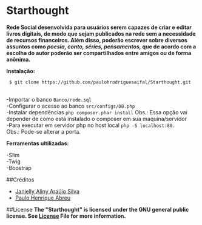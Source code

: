 # Starthought

<strong>
Rede Social desenvolvida para usuários serem capazes de criar e editar livros digitais, de modo que sejam publicados na rede sem a necessidade de recursos financeiros. Além disso, poderão escrever sobre diversos assuntos como <i> poesia, conto, séries, pensamentos, </i> que de acordo com a escolha do autor poderão ser compartilhados entre amigos ou de forma anônima.
</strong>



<p><b>Instalação:</b></p>

<pre>
<code> $ git clone https://github.com/paulohrodriguesaifal/Starthought.git 
</code>
</pre>
-Importar o banco
	<code>Banco/rede.sql</code></br>
-Configurar o acesso ao banco 
	<code>src/configs/DB.php</code></br>
-Instalar dependências 
	<code>php composer.phar install</code> Obs.: Essa opção vai depender de como está instalado o composer em sua maquina/servidor</br>
-Para executar em servidor php no host local 
	<code>php -S localhost:80. </code> Obs.: Pode-se alterar a porta.</br>


<p><b>Ferramentas ultilizadas:</b></p>
-Slim<br> 
-Twig<br>
-Boostrap<br>

##Créditos
<ul>
  <li><a href="https://github.com/alinyaraujos"> Janielly Aliny Araújo Silva</a></li>
  
  <li><a href="https://github.com/paulohrodriguesaifal">Paulo Henrique Abreu</a></li>
</ul>

##License
<strong>The "Starthought" is licensed under the GNU general public license. See <a href="https://github.com/paulohrodriguesaifal/Starthought/blob/master/LICENSE">License</a> File for more information.</strong>